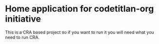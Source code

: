 # Home application for codetitlan-org initiative

This is a CRA based project so if you want to run it you will need what you need to run CRA.
